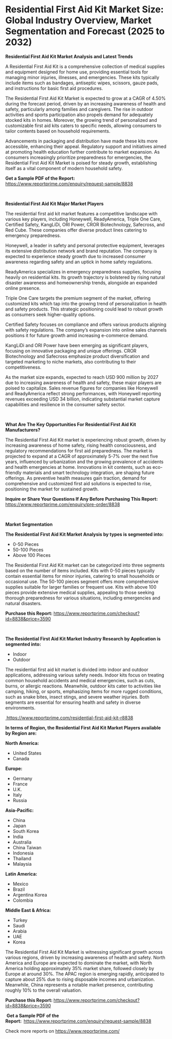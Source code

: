 <p><h1>Residential First Aid Kit Market Size: Global Industry Overview, Market Segmentation and Forecast (2025 to 2032)</h1></p><p><strong>Residential First Aid Kit Market Analysis and Latest Trends</strong></p>
<p><p>A Residential First Aid Kit is a comprehensive collection of medical supplies and equipment designed for home use, providing essential tools for managing minor injuries, illnesses, and emergencies. These kits typically include items such as bandages, antiseptic wipes, scissors, gauze pads, and instructions for basic first aid procedures. </p><p>The Residential First Aid Kit Market is expected to grow at a CAGR of 4.50% during the forecast period, driven by an increasing awareness of health and safety, particularly among families and caregivers. The rise in outdoor activities and sports participation also propels demand for adequately stocked kits in homes. Moreover, the growing trend of personalized and customizable first aid kits caters to specific needs, allowing consumers to tailor contents based on household requirements. </p><p>Advancements in packaging and distribution have made these kits more accessible, enhancing their appeal. Regulatory support and initiatives aimed at promoting health education further contribute to market expansion. As consumers increasingly prioritize preparedness for emergencies, the Residential First Aid Kit Market is poised for steady growth, establishing itself as a vital component of modern household safety.</p></p>
<p><strong>Get a Sample PDF of the Report:&nbsp;</strong> <a href="https://www.reportprime.com/enquiry/request-sample/8838?utm_campaign=2459&utm_medium=2&utm_source=Github&utm_content=ia&utm_term=20032025&utm_id=residential-first-aid-kit">https://www.reportprime.com/enquiry/request-sample/8838</a></p>
<p>&nbsp;</p>
<p><strong>Residential First Aid Kit Major Market Players</strong></p>
<p><p>The residential first aid kit market features a competitive landscape with various key players, including Honeywell, ReadyAmerica, Triple One Care, Certified Safety, KangLiDi, ORI Power, CROR Biotechnology, Safecross, and Red Cube. These companies offer diverse product lines catering to emergency preparedness.</p><p>Honeywell, a leader in safety and personal protective equipment, leverages its extensive distribution network and brand reputation. The company is expected to experience steady growth due to increased consumer awareness regarding safety and an uptick in home safety regulations.</p><p>ReadyAmerica specializes in emergency preparedness supplies, focusing heavily on residential kits. Its growth trajectory is bolstered by rising natural disaster awareness and homeownership trends, alongside an expanded online presence. </p><p>Triple One Care targets the premium segment of the market, offering customized kits which tap into the growing trend of personalization in health and safety products. This strategic positioning could lead to robust growth as consumers seek higher-quality options.</p><p>Certified Safety focuses on compliance and offers various products aligning with safety regulations. The company’s expansion into online sales channels positions it for future growth amid increasing e-commerce demand.</p><p>KangLiDi and ORI Power have been emerging as significant players, focusing on innovative packaging and unique offerings. CROR Biotechnology and Safecross emphasize product diversification and targeted marketing to niche markets, also contributing to their competitiveness.</p><p>As the market size expands, expected to reach USD 900 million by 2027 due to increasing awareness of health and safety, these major players are poised to capitalize. Sales revenue figures for companies like Honeywell and ReadyAmerica reflect strong performances, with Honeywell reporting revenues exceeding USD 34 billion, indicating substantial market capture capabilities and resilience in the consumer safety sector.</p></p>
<p>&nbsp;</p>
<p><strong>What Are The Key Opportunities For Residential First Aid Kit Manufacturers?</strong></p>
<p><p>The Residential First Aid Kit market is experiencing robust growth, driven by increasing awareness of home safety, rising health consciousness, and regulatory recommendations for first aid preparedness. The market is projected to expand at a CAGR of approximately 5-7% over the next five years, influenced by urbanization and the growing prevalence of accidents and health emergencies at home. Innovations in kit contents, such as eco-friendly materials and smart technology integration, are shaping future offerings. As preventive health measures gain traction, demand for comprehensive and customized first aid solutions is expected to rise, positioning the market for sustained growth.</p></p>
<p><strong>Inquire or Share Your Questions If Any Before Purchasing This Report:</strong> <a href="https://www.reportprime.com/enquiry/pre-order/8838?utm_campaign=2459&utm_medium=2&utm_source=Github&utm_content=ia&utm_term=20032025&utm_id=residential-first-aid-kit">https://www.reportprime.com/enquiry/pre-order/8838</a></p>
<p>&nbsp;</p>
<p><strong>Market Segmentation</strong></p>
<p><strong>The Residential First Aid Kit Market Analysis by types is segmented into:</strong></p>
<p><ul><li>0-50 Pieces</li><li>50-100 Pieces</li><li>Above 100 Pieces</li></ul></p>
<p><p>The Residential First Aid Kit market can be categorized into three segments based on the number of items included. Kits with 0-50 pieces typically contain essential items for minor injuries, catering to small households or occasional use. The 50-100 pieces segment offers more comprehensive supplies suitable for larger families or frequent use. Kits with above 100 pieces provide extensive medical supplies, appealing to those seeking thorough preparedness for various situations, including emergencies and natural disasters.</p></p>
<p><strong>Purchase this Report:&nbsp;</strong><a href="https://www.reportprime.com/checkout?id=8838&price=3590&utm_campaign=2459&utm_medium=2&utm_source=Github&utm_content=ia&utm_term=20032025&utm_id=residential-first-aid-kit">https://www.reportprime.com/checkout?id=8838&price=3590</a></p>
<p>&nbsp;</p>
<p><strong>The Residential First Aid Kit Market Industry Research by Application is segmented into:</strong></p>
<p><ul><li>Indoor</li><li>Outdoor</li></ul></p>
<p><p>The residential first aid kit market is divided into indoor and outdoor applications, addressing various safety needs. Indoor kits focus on treating common household accidents and medical emergencies, such as cuts, burns, or allergic reactions. Meanwhile, outdoor kits cater to activities like camping, hiking, or sports, emphasizing items for more rugged conditions, such as snake bites, insect stings, and severe weather injuries. Both segments are essential for ensuring health and safety in diverse environments.</p></p>
<p><a href="https://www.reportprime.com/residential-first-aid-kit-r8838?utm_campaign=2459&utm_medium=2&utm_source=Github&utm_content=ia&utm_term=20032025&utm_id=residential-first-aid-kit">&nbsp;https://www.reportprime.com/residential-first-aid-kit-r8838</a></p>
<p><strong>In terms of Region, the Residential First Aid Kit Market Players available by Region are:</strong></p>
<p>
    <p> <strong> North America: </strong>
        <ul>
            <li>United States</li>
            <li>Canada</li>
        </ul>
        </p> 
    <p> <strong> Europe: </strong>
        <ul>
            <li>Germany</li>
            <li>France</li>
            <li>U.K.</li>
            <li>Italy</li>
            <li>Russia</li>
        </ul>
        </p> 
    <p> <strong> Asia-Pacific: </strong>
        <ul>
            <li>China</li>
            <li>Japan</li>
            <li>South Korea</li>
            <li>India</li>
            <li>Australia</li>
            <li>China Taiwan</li>
            <li>Indonesia</li>
            <li>Thailand</li>
            <li>Malaysia</li>
        </ul>
        </p> 
    <p> <strong> Latin America: </strong>
        <ul>
            <li>Mexico</li>
            <li>Brazil</li>
            <li>Argentina Korea</li>
            <li>Colombia</li>
        </ul>
        </p> 
    <p> <strong> Middle East & Africa: </strong>
        <ul>
            <li>Turkey</li>
            <li>Saudi</li>
            <li>Arabia</li>
            <li>UAE</li>
            <li>Korea</li>
        </ul>
    </p>
    </p>
<p><p>The Residential First Aid Kit Market is witnessing significant growth across various regions, driven by increasing awareness of health and safety. North America and Europe are expected to dominate the market, with North America holding approximately 35% market share, followed closely by Europe at around 30%. The APAC region is emerging rapidly, anticipated to capture about 25% due to rising disposable incomes and urbanization. Meanwhile, China represents a notable market presence, contributing roughly 10% to the overall valuation.</p></p>
<p><strong>Purchase this Report: </strong><a href="https://www.reportprime.com/checkout?id=8838&price=3590&utm_campaign=2459&utm_medium=2&utm_source=Github&utm_content=ia&utm_term=20032025&utm_id=residential-first-aid-kit">https://www.reportprime.com/checkout?id=8838&price=3590</a></p>
<p>&nbsp;<strong>Get a Sample PDF of the Report:&nbsp;&nbsp;</strong><a href="https://www.reportprime.com/enquiry/request-sample/8838?utm_campaign=2459&utm_medium=2&utm_source=Github&utm_content=ia&utm_term=20032025&utm_id=residential-first-aid-kit">https://www.reportprime.com/enquiry/request-sample/8838</a></p>
<p><strong></strong></p>
<p>Check more reports on <a href="https://www.reportprime.com/?utm_campaign=2459&utm_medium=2&utm_source=Github&utm_content=ia&utm_term=20032025&utm_id=residential-first-aid-kit">https://www.reportprime.com/</a></p>